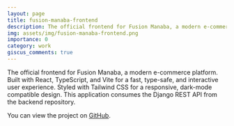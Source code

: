 ```yaml
---
layout: page
title: fusion-manaba-frontend
description: The official frontend for Fusion Manaba, a modern e-commerce platform.
img: assets/img/fusion-manaba-frontend.png
importance: 0
category: work
giscus_comments: true
---
```


The official frontend for Fusion Manaba, a modern e-commerce platform. Built with React, TypeScript, and Vite for a fast, type-safe, and interactive user experience. Styled with Tailwind CSS for a responsive, dark-mode compatible design. This application consumes the Django REST API from the backend repository.

You can view the project on [GitHub](https://github.com/richtxteditor/fusion-manaba-frontend).
